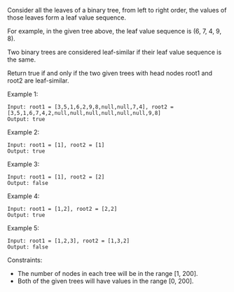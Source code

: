 Consider all the leaves of a binary tree, from left to right order, the values of those leaves form a leaf value sequence.


For example, in the given tree above, the leaf value sequence is (6, 7, 4, 9, 8).

Two binary trees are considered leaf-similar if their leaf value sequence is the same.

Return true if and only if the two given trees with head nodes root1 and root2 are leaf-similar.

Example 1:
```
Input: root1 = [3,5,1,6,2,9,8,null,null,7,4], root2 = [3,5,1,6,7,4,2,null,null,null,null,null,null,9,8]
Output: true
```

Example 2:
```
Input: root1 = [1], root2 = [1]
Output: true
```

Example 3:
```
Input: root1 = [1], root2 = [2]
Output: false
```

Example 4:
```
Input: root1 = [1,2], root2 = [2,2]
Output: true
```

Example 5:
```
Input: root1 = [1,2,3], root2 = [1,3,2]
Output: false
```

Constraints:

- The number of nodes in each tree will be in the range [1, 200].
- Both of the given trees will have values in the range [0, 200].